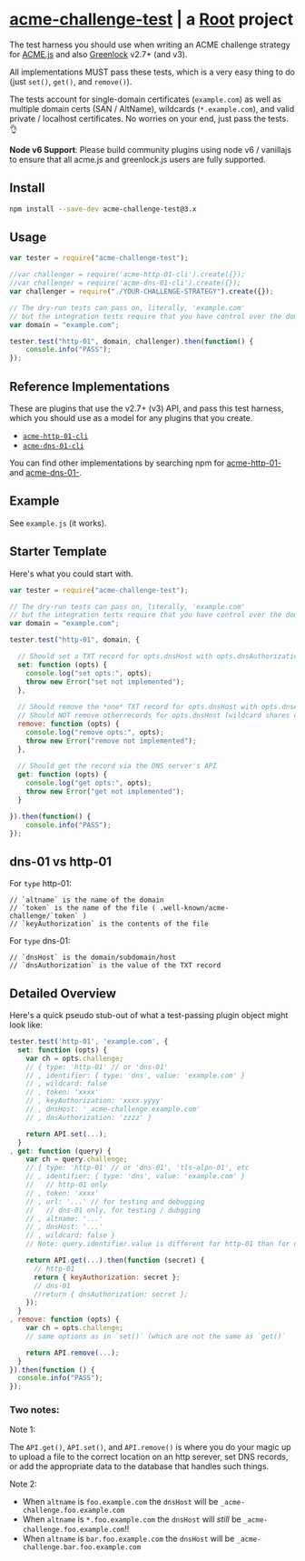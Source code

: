 # [acme-challenge-test](https://git.rootprojects.org/root/acme-challenge-test.js.git) | a [Root](https://rootprojects.org) project

The test harness you should use when writing an ACME challenge strategy
for [ACME.js](https://git.coolaj86.com/coolaj86/acme-v2.js) and also [Greenlock](https://git.coolaj86.com/coolaj86/greenlock-express.js) v2.7+ (and v3).

All implementations MUST pass these tests, which is a very easy thing to do (just `set()`, `get()`, and `remove()`).

The tests account for single-domain certificates (`example.com`) as well as multiple domain certs (SAN / AltName),
wildcards (`*.example.com`), and valid private / localhost certificates. No worries on your end, just pass the tests. 👌

**Node v6 Support**: Please build community plugins using node v6 / vanillajs to ensure that all acme.js and greenlock.js users are fully supported.

## Install

```bash
npm install --save-dev acme-challenge-test@3.x
```

## Usage

```js
var tester = require("acme-challenge-test");

//var challenger = require('acme-http-01-cli').create({});
//var challenger = require('acme-dns-01-cli').create({});
var challenger = require("./YOUR-CHALLENGE-STRATEGY").create({});

// The dry-run tests can pass on, literally, 'example.com'
// but the integration tests require that you have control over the domain
var domain = "example.com";

tester.test("http-01", domain, challenger).then(function() {
	console.info("PASS");
});
```

## Reference Implementations

These are plugins that use the v2.7+ (v3) API, and pass this test harness,
which you should use as a model for any plugins that you create.

- [`acme-http-01-cli`](https://git.rootprojects.org/root/acme-http-01-cli.js)
- [`acme-dns-01-cli`](https://git.rootprojects.org/root/acme-dns-01-cli.js)

You can find other implementations by searching npm for [acme-http-01-](https://www.npmjs.com/search?q=acme-http-01-) and [acme-dns-01-](https://www.npmjs.com/search?q=acme-dns-01-).

## Example

See `example.js` (it works).

## Starter Template

Here's what you could start with.

```js
var tester = require("acme-challenge-test");

// The dry-run tests can pass on, literally, 'example.com'
// but the integration tests require that you have control over the domain
var domain = "example.com";

tester.test("http-01", domain, {

  // Should set a TXT record for opts.dnsHost with opts.dnsAuthorization for opts.ttl || 300
  set: function (opts) {
    console.log("set opts:", opts);
    throw new Error("set not implemented");
  },
  
  // Should remove the *one* TXT record for opts.dnsHost with opts.dnsAuthorization
  // Should NOT remove otherrecords for opts.dnsHost (wildcard shares dnsHost with non-wildcard)
  remove: function (opts) {
    console.log("remove opts:", opts);
    throw new Error("remove not implemented");
  },
  
  // Should get the record via the DNS server's API
  get: function (opts) {
    console.log("get opts:", opts);
    throw new Error("get not implemented");
  }

}).then(function() {
	console.info("PASS");
});
```

## dns-01 vs http-01

For `type` http-01:

    // `altname` is the name of the domain
    // `token` is the name of the file ( .well-known/acme-challenge/`token` )
    // `keyAuthorization` is the contents of the file

For `type` dns-01:

    // `dnsHost` is the domain/subdomain/host
    // `dnsAuthorization` is the value of the TXT record

## Detailed Overview

Here's a quick pseudo stub-out of what a test-passing plugin object might look like:

```js
tester.test('http-01', 'example.com', {
  set: function (opts) {
    var ch = opts.challenge;
    // { type: 'http-01' // or 'dns-01'
    // , identifier: { type: 'dns', value: 'example.com' }
    // , wildcard: false
    // , token: 'xxxx'
    // , keyAuthorization: 'xxxx.yyyy'
    // , dnsHost: '_acme-challenge.example.com'
    // , dnsAuthorization: 'zzzz' }

    return API.set(...);
  }
, get: function (query) {
    var ch = query.challenge;
    // { type: 'http-01' // or 'dns-01', 'tls-alpn-01', etc
    // , identifier: { type: 'dns', value: 'example.com' }
    //   // http-01 only
    // , token: 'xxxx'
    // , url: '...' // for testing and debugging
    //   // dns-01 only, for testing / dubgging
    // , altname: '...'
    // , dnsHost: '...'
    // , wildcard: false }
    // Note: query.identifier.value is different for http-01 than for dns-01

    return API.get(...).then(function (secret) {
      // http-01
      return { keyAuthorization: secret };
      // dns-01
      //return { dnsAuthorization: secret };
    });
  }
, remove: function (opts) {
    var ch = opts.challenge;
    // same options as in `set()` (which are not the same as `get()`

    return API.remove(...);
  }
}).then(function () {
  console.info("PASS");
});
```

### Two notes:

Note 1:

The `API.get()`, `API.set()`, and `API.remove()` is where you do your magic up to upload a file to the correct
location on an http serever, set DNS records, or add the appropriate data to the database that handles such things.

Note 2:

* When `altname` is `foo.example.com` the `dnsHost` will be `_acme-challenge.foo.example.com`
* When `altname` is `*.foo.example.com` the `dnsHost` will _still_ be `_acme-challenge.foo.example.com`!!
* When `altname` is `bar.foo.example.com` the `dnsHost` will be `_acme-challenge.bar.foo.example.com`
